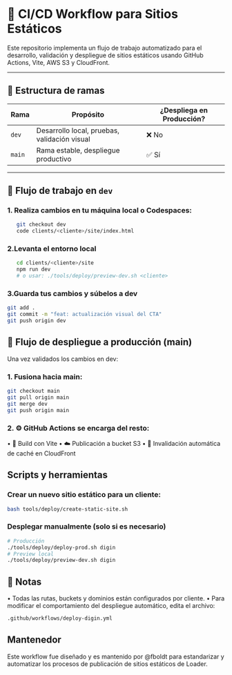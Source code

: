 # 🚀 CI/CD Workflow para Sitios Estáticos

Este repositorio implementa un flujo de trabajo automatizado para el desarrollo, validación y despliegue de sitios estáticos usando GitHub Actions, Vite, AWS S3 y CloudFront.

---

## 🔀 Estructura de ramas

| Rama   | Propósito                                    | ¿Despliega en Producción? |
|--------|----------------------------------------------|----------------------------|
| `dev`  | Desarrollo local, pruebas, validación visual | ❌ No                      |
| `main` | Rama estable, despliegue productivo          | ✅ Sí                      |

---

## 🧪 Flujo de trabajo en `dev`

### 1. Realiza cambios en tu máquina local o Codespaces:
```bash
   git checkout dev
   code clients/<cliente>/site/index.html
```

### 2.Levanta el entorno local
```bash
   cd clients/<cliente>/site
   npm run dev
   # o usar: ./tools/deploy/preview-dev.sh <cliente>
```
### 3.Guarda tus cambios y súbelos a dev
```bash
git add .
git commit -m "feat: actualización visual del CTA"
git push origin dev
```
## 🚀 Flujo de despliegue a producción (main)
Una vez validados los cambios en dev:

### 1. Fusiona hacia main:
```bash
git checkout main
git pull origin main
git merge dev
git push origin main
```
### 2. ⚙️ GitHub Actions se encarga del resto:
•	🔨 Build con Vite
•	☁️ Publicación a bucket S3
•	🚫 Invalidación automática de caché en CloudFront


## Scripts y herramientas

### Crear un nuevo sitio estático para un cliente:
```bash
bash tools/deploy/create-static-site.sh
```
### Desplegar manualmente (solo si es necesario)
```bash
# Producción
./tools/deploy/deploy-prod.sh digin
# Preview local
./tools/deploy/preview-dev.sh digin
```

## 📌 Notas
•	Todas las rutas, buckets y dominios están configurados por cliente.
•	Para modificar el comportamiento del despliegue automático, edita el archivo:
```bash
.github/workflows/deploy-digin.yml
```

## Mantenedor
Este workflow fue diseñado y es mantenido por @fboldt para estandarizar y automatizar los procesos de publicación de sitios estáticos de Loader.